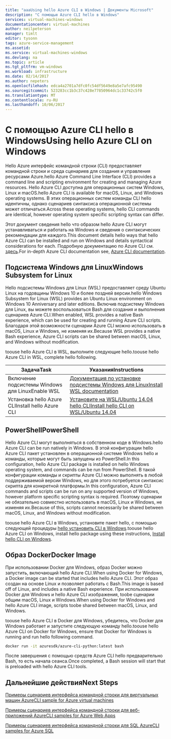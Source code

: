 ```yaml
---
title: "aaaUsing hello Azure CLI в Windows | Документы Microsoft"
description: "С помощью Azure CLI hello в Windows"
services: virtual-machines-windows
documentationcenter: virtual-machines
author: neilpeterson
manager: timlt
editor: tysonn
tags: azure-service-management
ms.assetid: 
ms.service: virtual-machines-windows
ms.devlang: na
ms.topic: article
ms.tgt_pltfrm: vm-windows
ms.workload: infrastructure
ms.date: 02/14/2017
ms.author: nepeters
ms.openlocfilehash: edca4a2701a7dfc0fc54df5649e8a5e7afc95490
ms.sourcegitcommit: 523283cc1b3c37c428e77850964dc1c33742c5f0
ms.translationtype: MT
ms.contentlocale: ru-RU
ms.lasthandoff: 10/06/2017
---
```

# <a name="using-hello-azure-cli-on-windows"></a><span data-ttu-id="63954-103">С помощью Azure CLI hello в Windows</span><span class="sxs-lookup"><span data-stu-id="63954-103">Using hello Azure CLI on Windows</span></span>

<span data-ttu-id="63954-104">Hello Azure интерфейс командной строки (CLI) предоставляет командной строки и среда сценариев для создания и управления ресурсами Azure.</span><span class="sxs-lookup"><span data-stu-id="63954-104">hello Azure Command Line Interface (CLI) provides a command line and scripting environment for creating and managing Azure resources.</span></span> <span data-ttu-id="63954-105">Hello Azure CLI доступна для операционных систем Windows, Linux и macOS.</span><span class="sxs-lookup"><span data-stu-id="63954-105">hello Azure CLI is available for macOS, Linux, and Windows operating systems.</span></span> <span data-ttu-id="63954-106">В этих операционных систем команды CLI hello идентичны, однако сценариев синтаксиса операционной системы может отличаться.</span><span class="sxs-lookup"><span data-stu-id="63954-106">Across these operating systems, hello CLI commands are identical, however operating system specific scripting syntax can differ.</span></span>

<span data-ttu-id="63954-107">Этот документ сведения hello что образом hello Azure CLI могут устанавливаться и работать на Windows и сведения о синтаксических рекомендации для каждого.</span><span class="sxs-lookup"><span data-stu-id="63954-107">This document details hello ways that hello Azure CLI can be installed and run on Windows and details syntactical considerations for each.</span></span> <span data-ttu-id="63954-108">Подробную документацию по Azure CLI см. [здесь]( https://docs.microsoft.com/en-us/cli/azure/overview).</span><span class="sxs-lookup"><span data-stu-id="63954-108">For in-depth Azure CLI documentation see, [Azure CLI documentation]( https://docs.microsoft.com/en-us/cli/azure/overview).</span></span>

## <a name="windows-subsystem-for-linux"></a><span data-ttu-id="63954-109">Подсистема Windows для Linux</span><span class="sxs-lookup"><span data-stu-id="63954-109">Windows Subsystem for Linux</span></span>

<span data-ttu-id="63954-110">Hello подсистемы Windows для Linux (WSL) предоставляет среду Ubuntu Linux на годовщины Windows 10 и более поздней версии.</span><span class="sxs-lookup"><span data-stu-id="63954-110">hello Windows Subsystem for Linux (WSL) provides an Ubuntu Linux environment on Windows 10 Anniversary and later editions.</span></span> <span data-ttu-id="63954-111">Включив подсистему Windows для Linux, вы можете воспользоваться Bash для создания и выполнения сценариев Azure CLI.</span><span class="sxs-lookup"><span data-stu-id="63954-111">When enabled, WSL provides a native Bash experience, which can be used for creating and running Azure CLI scripts.</span></span> <span data-ttu-id="63954-112">Благодаря этой возможности сценарии Azure CLI можно использовать в macOS, Linux и Windows, не изменяя их.</span><span class="sxs-lookup"><span data-stu-id="63954-112">Because WSL provides a native Bash experience, Azure CLI scripts can be shared between macOS, Linux, and Windows without modification.</span></span>

<span data-ttu-id="63954-113">toouse hello Azure CLI в WSL, выполните следующие hello.</span><span class="sxs-lookup"><span data-stu-id="63954-113">toouse hello Azure CLI in WSL, complete hello following.</span></span>

|<span data-ttu-id="63954-114">Задача</span><span class="sxs-lookup"><span data-stu-id="63954-114">Task</span></span> | <span data-ttu-id="63954-115">Указания</span><span class="sxs-lookup"><span data-stu-id="63954-115">Instructions</span></span> |
|---|---|
| <span data-ttu-id="63954-116">Включение подсистемы Windows для Linux</span><span class="sxs-lookup"><span data-stu-id="63954-116">Enable WSL</span></span> | [<span data-ttu-id="63954-117">Документация по установке подсистемы Windows для Linux</span><span class="sxs-lookup"><span data-stu-id="63954-117">Install WSL documentation </span></span>](https://msdn.microsoft.com/en-us/commandline/wsl/install_guide) |
| <span data-ttu-id="63954-118">Установка hello Azure CLI</span><span class="sxs-lookup"><span data-stu-id="63954-118">Install hello Azure CLI</span></span> |[<span data-ttu-id="63954-119">Установите на WSL/Ubuntu 14.04 hello CLI</span><span class="sxs-lookup"><span data-stu-id="63954-119">Install hello CLI on WSL/Ubuntu 14.04</span></span>](https://docs.microsoft.com/en-us/cli/azure/install-az-cli2#ubuntu)|

## <a name="powershell"></a><span data-ttu-id="63954-120">PowerShell</span><span class="sxs-lookup"><span data-stu-id="63954-120">PowerShell</span></span>

<span data-ttu-id="63954-121">Hello Azure CLI могут выполняться в собственном коде в Windows.</span><span class="sxs-lookup"><span data-stu-id="63954-121">hello Azure CLI can be run natively in Windows.</span></span> <span data-ttu-id="63954-122">В этой конфигурации hello Azure CLI пакет установлен в операционной системе Windows hello и команды, которые могут быть запущены из PowerShell.</span><span class="sxs-lookup"><span data-stu-id="63954-122">In this configuration, hello Azure CLI package is installed on hello Windows operating system, and commands can be run from PowerShell.</span></span> <span data-ttu-id="63954-123">В такой конфигурации команды и скрипты Azure CLI можно выполнять в любой поддерживаемой версии Windows, но для этого потребуется синтаксис скрипта для конкретной платформы.</span><span class="sxs-lookup"><span data-stu-id="63954-123">In this configuration, Azure CLI commands and scripts can be run on any supported version of Windows, however platform specific scripting syntax is required.</span></span> <span data-ttu-id="63954-124">Поэтому сценарии не обязательно совместно использовать в macOS, Linux и Windows, не изменяя их.</span><span class="sxs-lookup"><span data-stu-id="63954-124">Because of this, scripts cannot necessarily be shared between macOS, Linux, and Windows without modification.</span></span>

<span data-ttu-id="63954-125">toouse hello Azure CLI в Windows, установите пакет hello, с помощью следующей процедуры [hello установить CLI в Windows](https://docs.microsoft.com/en-us/cli/azure/install-az-cli2#windows).</span><span class="sxs-lookup"><span data-stu-id="63954-125">toouse hello Azure CLI on Windows, install hello package using these instructions, [Install hello CLI on Windows](https://docs.microsoft.com/en-us/cli/azure/install-az-cli2#windows).</span></span>

## <a name="docker-image"></a><span data-ttu-id="63954-126">Образ Docker</span><span class="sxs-lookup"><span data-stu-id="63954-126">Docker Image</span></span>

<span data-ttu-id="63954-127">При использовании Docker для Windows, образ Docker можно запустить, включающий hello Azure CLI.</span><span class="sxs-lookup"><span data-stu-id="63954-127">When using Docker for Windows, a Docker image can be started that includes hello Azure CLI.</span></span> <span data-ttu-id="63954-128">Этот образ создан на основе Linux и позволяет работать с Bash.</span><span class="sxs-lookup"><span data-stu-id="63954-128">This image is based off of Linux, and includes a native Bash experience.</span></span>  <span data-ttu-id="63954-129">При использовании Docker для Windows и hello Azure CLI изображения, toobe сценарии общим macOS, Linux и Windows.</span><span class="sxs-lookup"><span data-stu-id="63954-129">When using Docker for Windows and hello Azure CLI image, scripts toobe shared between macOS, Linux, and Windows.</span></span> 

<span data-ttu-id="63954-130">toouse hello Azure CLI в Docker для Windows, убедитесь, что Docker для Windows работает и запустите следующую команду hello.</span><span class="sxs-lookup"><span data-stu-id="63954-130">toouse hello Azure CLI on Docker for Windows, ensure that Docker for Windows is running and run hello following command.</span></span>

```bash
docker run -it azuresdk/azure-cli-python:latest bash
```

<span data-ttu-id="63954-131">После завершения с помощью средств Azure CLI hello предварительно Bash, то есть начала сеанса.</span><span class="sxs-lookup"><span data-stu-id="63954-131">Once completed, a Bash session will start that is preloaded with hello Azure CLI tools.</span></span>

## <a name="next-steps"></a><span data-ttu-id="63954-132">Дальнейшие действия</span><span class="sxs-lookup"><span data-stu-id="63954-132">Next Steps</span></span>

[<span data-ttu-id="63954-133">Примеры сценариев интерфейса командной строки для виртуальных машин Azure</span><span class="sxs-lookup"><span data-stu-id="63954-133">CLI sample for Azure virtual machines</span></span>](../linux/cli-samples.md?toc=%2fazure%2fvirtual-machines%2flinux%2ftoc.json)

[<span data-ttu-id="63954-134">Примеры сценариев интерфейса командной строки для веб-приложений Azure</span><span class="sxs-lookup"><span data-stu-id="63954-134">CLI samples for Azure Web Apps</span></span>](../../app-service-web/app-service-cli-samples.md)

[<span data-ttu-id="63954-135">Примеры сценариев интерфейса командной строки для SQL Azure</span><span class="sxs-lookup"><span data-stu-id="63954-135">CLI samples for Azure SQL</span></span>](../../sql-database/sql-database-cli-samples.md)
